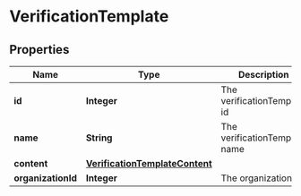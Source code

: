 

# VerificationTemplate


## Properties

Name | Type | Description | Notes
------------ | ------------- | ------------- | -------------
**id** | **Integer** | The verificationTemplate id | 
**name** | **String** | The verificationTemplate name | 
**content** | [**VerificationTemplateContent**](VerificationTemplateContent.md) |  | 
**organizationId** | **Integer** | The organization id | 



